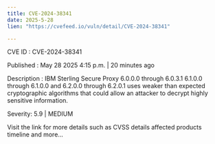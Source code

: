 ```yaml
---
title: CVE-2024-38341
date: 2025-5-28
lien: "https://cvefeed.io/vuln/detail/CVE-2024-38341"

---
```


CVE ID : CVE-2024-38341

Published :  May 28
2025
4:15 p.m. | 20 minutes ago

Description : IBM Sterling Secure Proxy 6.0.0.0 through 6.0.3.1
6.1.0.0 through 6.1.0.0
and 6.2.0.0 through 6.2.0.1 uses weaker than expected cryptographic algorithms that could allow an attacker to decrypt highly sensitive information.

Severity: 5.9 | MEDIUM

Visit the link for more details
such as CVSS details
affected products
timeline
and more...

